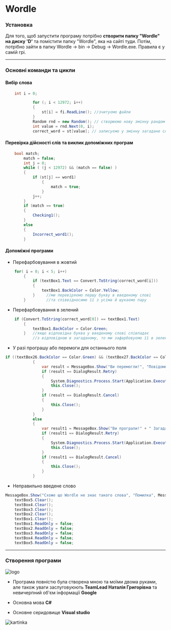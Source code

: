 # **Wordle**


### **Установка**
Для того, щоб запустити програму 
потрібно **створити папку "Wordle"
на диску 'D'** та помістити папку "Wordle", яка на сайті туди.
Потім, потрібно зайти в папку Wordle -> bin -> Debug -> Wordle.exe.
Правила є у самій грі.
____

### **Основні команди та цикли**

####  **Вибір слова**

```c#
    int i = 0;

            for (; i < 12972; i++)  
            {
                st[i] = fi.ReadLine(); //зчитуємо файли
            }
            Random rnd = new Random(); // створюємо нову змінну рандом
            int value = rnd.Next(0, i);
            correct_word = st[value]; // записуємо у змінну загадане слово 

```

#### **Перевірка дійсності слів та виклик допоміжних програм**


```c#
    bool match;
        match = false;
        int j = 0;
        while ( (j < 12972) && (match == false) ) 
        {
            if (st[j] == word1)
                {
                    match = true;
                }
            j++;
        }
        if (match == true)
        {
            Checking1();
        }
        else
        {
            Incorrect_word1();
        }
```

#### **Допоміжні програми**

+ Перефарбовування в жовтий
```c#
    for( i = 0; i < 5; i++)
        {
            if (textBox1.Text == Convert.ToString(correct_word[i]))
            {
                textBox1.BackColor = Color.Yellow;
            }     //ми перевіряємо першу букву в введеному слові
        }         //та співвідносимо її з усіма й шукаємо пару
```
+ Перефарбовування в зелений
```c#
    if (Convert.ToString(correct_word[0]) == textBox1.Text)
        {
            textBox1.BackColor = Color.Green;
        }   //якщо відповідна буква у введеному слові співпадає
            //з відповідною в загаданому, то ми зафарбовуємо її в зелений
```
+ У разі програшу або перемоги для останнього поля
```c#
if ((textBox26.BackColor == Color.Green) && (textBox27.BackColor == Color.Green) && (textBox28.BackColor == Color.Green) && (textBox29.BackColor == Color.Green) && (textBox30.BackColor == Color.Green))
            {
                var result = MessageBox.Show("Ви перемогли!", "Повідомлення", MessageBoxButtons.RetryCancel);
                if (result == DialogResult.Retry)
                {
                    System.Diagnostics.Process.Start(Application.ExecutablePath);
                    this.Close(); 
                }
                if (result == DialogResult.Cancel)
                {
                    this.Close();
                }
            }
            else
            {
                var result1 = MessageBox.Show("Ви програли!" + " Загадане слово було " + correct_word, "Повідомлення", MessageBoxButtons.RetryCancel);
                if (result1 == DialogResult.Retry)
                {
                    System.Diagnostics.Process.Start(Application.ExecutablePath);
                    this.Close();
                }
                if (result1 == DialogResult.Cancel)
                {
                    this.Close();
                }
            }
```
+ Неправильно введене слово
```c#
MessageBox.Show("Схоже що Wordle не знає такого слова", "Помилка", MessageBoxButtons.OK);
    textBox5.Clear();
    textBox4.Clear();
    textBox3.Clear();
    textBox2.Clear();
    textBox1.Clear();
    textBox1.ReadOnly = false;
    textBox2.ReadOnly = false;
    textBox3.ReadOnly = false;
    textBox4.ReadOnly = false;
    textBox5.ReadOnly = false;
```
___
### **Створення програми**
![logo](https://media.proglib.io/posts/2022/03/08/5f856cc9c6a79ead524a20aadc18fed7.jpg)
 + Програма повністю була створена мною та моїми двома руками, але також уваги заслуговуюють **TeamLead Наталія Григорівна** та невичерпний об'єм інформації **Google**

 + Основна мова **C#**

+ Основне серидовище **Visual studio**

![kartinka](https://encrypted-tbn0.gstatic.com/images?q=tbn:ANd9GcRc14m2UlGK_9-sdyr_RvMv_6Yaijrob3AOPW15QZBjJsg9jt5hHKRSC4qNWS_NC2AOOKY&usqp=CAU)



